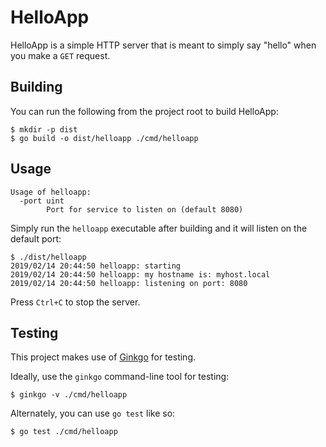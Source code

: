 # HelloApp

HelloApp is a simple HTTP server that is meant to simply say "hello" when you
make a `GET` request.

## Building

You can run the following from the project root to build HelloApp:

    $ mkdir -p dist
    $ go build -o dist/helloapp ./cmd/helloapp

## Usage

    Usage of helloapp:
      -port uint
            Port for service to listen on (default 8080)


Simply run the `helloapp` executable after building and it will listen on the
default port:

    $ ./dist/helloapp
    2019/02/14 20:44:50 helloapp: starting
    2019/02/14 20:44:50 helloapp: my hostname is: myhost.local
    2019/02/14 20:44:50 helloapp: listening on port: 8080

Press `Ctrl+C` to stop the server.

## Testing

This project makes use of [Ginkgo](https://onsi.github.io/ginkgo/) for testing.

Ideally, use the `ginkgo` command-line tool for testing:

    $ ginkgo -v ./cmd/helloapp

Alternately, you can use `go test` like so:

    $ go test ./cmd/helloapp
